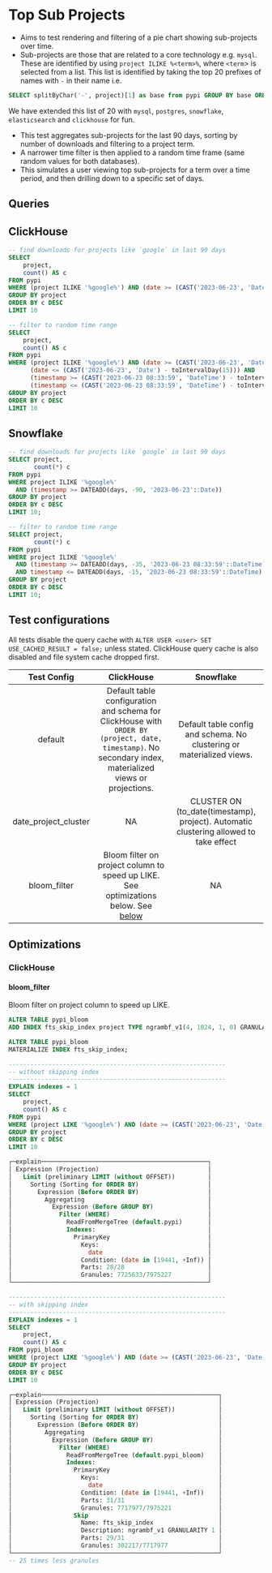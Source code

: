 # Top Sub Projects

- Aims to test rendering and filtering of a pie chart showing sub-projects over time. 
- Sub-projects are those that are related to a core technology e.g. `mysql`. These are identified by using `project ILIKE %<term>%`, where `<term`> is selected from a list. This list is identified by taking the top 20 prefixes of names with `-` in their name i.e.

```sql
SELECT splitByChar('-', project)[1] as base from pypi GROUP BY base ORDER BY count() DESC LIMIT 100
```

We have extended this list of 20 with `mysql`, `postgres`, `snowflake`, `elasticsearch` and `clickhouse`  for fun.

- This test aggregates sub-projects for the last 90 days, sorting by number of downloads and filtering to a project term. 
- A narrower time filter is then applied to a random time frame (same random values for both databases). 
- This simulates a user viewing top sub-projects for a term over a time period, and then drilling down to a specific set of days.

## Queries 

## ClickHouse

```sql
-- find downloads for projects like `google` in last 90 days
SELECT
    project,
    count() AS c
FROM pypi
WHERE (project ILIKE '%google%') AND (date >= (CAST('2023-06-23', 'Date') - toIntervalDay(90)))
GROUP BY project
ORDER BY c DESC
LIMIT 10

-- filter to random time range
SELECT
    project,
    count() AS c
FROM pypi
WHERE (project ILIKE '%google%') AND (date >= (CAST('2023-06-23', 'Date') - toIntervalDay(35))) AND 
      (date <= (CAST('2023-06-23', 'Date') - toIntervalDay(15))) AND 
      (timestamp >= (CAST('2023-06-23 08:33:59', 'DateTime') - toIntervalDay(35))) AND 
      (timestamp <= (CAST('2023-06-23 08:33:59', 'DateTime') - toIntervalDay(15)))
GROUP BY project
ORDER BY c DESC
LIMIT 10
```

## Snowflake

```sql
-- find downloads for projects like `google` in last 90 days
SELECT project,
       count(*) c
FROM pypi
WHERE project ILIKE '%google%'
  AND (timestamp >= DATEADD(days, -90, '2023-06-23'::Date))
GROUP BY project
ORDER BY c DESC
LIMIT 10;

-- filter to random time range
SELECT project,
       count(*) c
FROM pypi
WHERE project ILIKE '%google%'
  AND (timestamp >= DATEADD(days, -35, '2023-06-23 08:33:59'::DateTime))
  AND timestamp <= DATEADD(days, -15, '2023-06-23 08:33:59'::DateTime)
GROUP BY project
ORDER BY c DESC
LIMIT 10;
```

## Test configurations

All tests disable the query cache with `ALTER USER <user> SET USE_CACHED_RESULT = false;` unless stated. ClickHouse query cache is also disabled and file system cache dropped first.

|      Test Config     |                                                                        ClickHouse                                                                         |                                       Snowflake                                       |
|:--------------------:|:---------------------------------------------------------------------------------------------------------------------------------------------------------:|:-------------------------------------------------------------------------------------:|
|        default       | Default table configuration and schema for ClickHouse with  `ORDER BY (project, date, timestamp)`. No secondary index, materialized views or projections. |         Default table config and schema. No clustering or materialized views.         |
| date_project_cluster |                                                                            NA                                                                             | CLUSTER ON (to_date(timestamp), project). Automatic clustering allowed to take effect |
|     bloom_filter     |                           Bloom filter on project column to speed up LIKE. See optimizations below. See [below](#bloom_filter)                            |                                           NA                                          |

## Optimizations

### ClickHouse

#### bloom_filter
Bloom filter on project column to speed up LIKE.

```sql
ALTER TABLE pypi_bloom
ADD INDEX fts_skip_index project TYPE ngrambf_v1(4, 1024, 1, 0) GRANULARITY 1;

ALTER TABLE pypi_bloom
MATERIALIZE INDEX fts_skip_index;

------------------------------------------------------------
-- without skipping index
------------------------------------------------------------
EXPLAIN indexes = 1
SELECT
    project,
    count() AS c
FROM pypi
WHERE (project LIKE '%google%') AND (date >= (CAST('2023-06-23', 'Date') - toIntervalDay(90)))
GROUP BY project
ORDER BY c DESC
LIMIT 10

┌─explain──────────────────────────────────────────────┐
│ Expression (Projection)                              │
│   Limit (preliminary LIMIT (without OFFSET))         │
│     Sorting (Sorting for ORDER BY)                   │
│       Expression (Before ORDER BY)                   │
│         Aggregating                                  │
│           Expression (Before GROUP BY)               │
│             Filter (WHERE)                           │
│               ReadFromMergeTree (default.pypi)       │
│               Indexes:                               │
│                 PrimaryKey                           │
│                   Keys:                              │
│                     date                             │
│                   Condition: (date in [19441, +Inf)) │
│                   Parts: 28/28                       │
│                   Granules: 7725633/7975227          │
└──────────────────────────────────────────────────────┘

------------------------------------------------------------
-- with skipping index
------------------------------------------------------------
EXPLAIN indexes = 1
SELECT
    project,
    count() AS c
FROM pypi_bloom
WHERE (project LIKE '%google%') AND (date >= (CAST('2023-06-23', 'Date') - toIntervalDay(90)))
GROUP BY project
ORDER BY c DESC
LIMIT 10

┌─explain─────────────────────────────────────────────────┐
│ Expression (Projection)                                 │
│   Limit (preliminary LIMIT (without OFFSET))            │
│     Sorting (Sorting for ORDER BY)                      │
│       Expression (Before ORDER BY)                      │
│         Aggregating                                     │
│           Expression (Before GROUP BY)                  │
│             Filter (WHERE)                              │
│               ReadFromMergeTree (default.pypi_bloom)    │
│               Indexes:                                  │
│                 PrimaryKey                              │
│                   Keys:                                 │
│                     date                                │
│                   Condition: (date in [19441, +Inf))    │
│                   Parts: 31/31                          │
│                   Granules: 7717977/7975221             │
│                 Skip                                    │
│                   Name: fts_skip_index                  │
│                   Description: ngrambf_v1 GRANULARITY 1 │
│                   Parts: 29/31                          │
│                   Granules: 302217/7717977              │
└─────────────────────────────────────────────────────────┘
-- 25 times less granules
```

